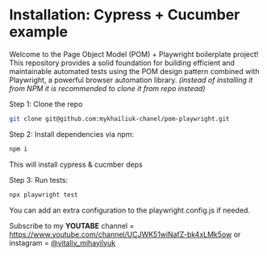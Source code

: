 # Installation: Cypress + Cucumber example 

Welcome to the Page Object Model (POM) + Playwright boilerplate project! This repository provides a solid foundation for building efficient and maintainable automated tests using the POM design pattern combined with Playwright, a powerful browser automation library.
_(instead of installing it from NPM it is recommended to clone it from repo instead)_

Step 1: Clone the repo

```bash
git clone git@github.com:mykhailiuk-chanel/pom-playwright.git

```

Step 2: Install dependencies via npm:

```bash
npm i
```

This will install cypress & cucmber deps

Step 3: Run tests:

```bash
npx playwright test
```

You can add an extra configuration to the playwright.config.js if needed.

Subscribe to my **YOUTABE** channel = https://www.youtube.com/channel/UCJWK51wiNafZ-bk4xLMk5ow
or instagram =  [@vitaliy_mihayilyuk](https://instagram.com/vitaliy_mihayilyuk)